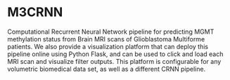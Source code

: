 # M3CRNN
Computational Recurrent Neural Network pipeline for predicting MGMT methylation status from Brain MRI scans of Glioblastoma Multiforme patients. We also provide a visualization platform that can deploy this pipeline online using Python Flask, and can be used to click and load each MRI scan and visualize filter outputs. This platform is configurable for any volumetric biomedical data set, as well as a different CRNN pipeline.
